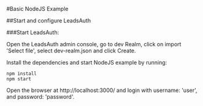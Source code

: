 #Basic NodeJS Example


##Start and configure LeadsAuth

###Start LeadsAuth:

Open the LeadsAuth admin console, go to dev Realm, click on import 'Select file', select dev-realm.json and click Create.

Install the dependencies and start NodeJS example by running:

```
npm install
npm start
```

Open the browser at http://localhost:3000/ and login with username: 'user', and password: 'password'.
